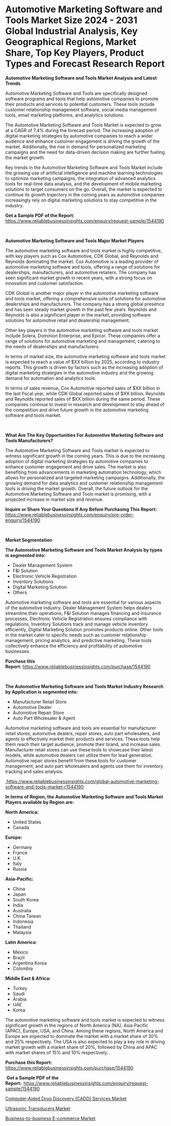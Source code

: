 <p><h1>Automotive Marketing Software and Tools Market Size 2024 - 2031 Global Industrial Analysis, Key Geographical Regions, Market Share, Top Key Players, Product Types and Forecast Research Report</h1></p><p><strong>Automotive Marketing Software and Tools Market Analysis and Latest Trends</strong></p>
<p><p>Automotive Marketing Software and Tools are specifically designed software programs and tools that help automotive companies to promote their products and services to potential customers. These tools include customer relationship management software, social media management tools, email marketing platforms, and analytics solutions.</p><p>The Automotive Marketing Software and Tools Market is expected to grow at a CAGR of 7.4% during the forecast period. The increasing adoption of digital marketing strategies by automotive companies to reach a wider audience and enhance customer engagement is driving the growth of the market. Additionally, the rise in demand for personalized marketing campaigns and the need for data-driven decision making are further fueling the market growth.</p><p>Key trends in the Automotive Marketing Software and Tools Market include the growing use of artificial intelligence and machine learning technologies to optimize marketing campaigns, the integration of advanced analytics tools for real-time data analysis, and the development of mobile marketing solutions to target consumers on the go. Overall, the market is expected to continue its growth trajectory in the coming years as automotive companies increasingly rely on digital marketing solutions to stay competitive in the industry.</p></p>
<p><strong>Get a Sample PDF of the Report:&nbsp;</strong> <a href="https://www.reliablebusinessinsights.com/enquiry/request-sample/1544190">https://www.reliablebusinessinsights.com/enquiry/request-sample/1544190</a></p>
<p>&nbsp;</p>
<p><strong>Automotive Marketing Software and Tools Major Market Players</strong></p>
<p><p>The automotive marketing software and tools market is highly competitive, with key players such as Cox Automotive, CDK Global, and Reynolds and Reynolds dominating the market. Cox Automotive is a leading provider of automotive marketing software and tools, offering a range of solutions for dealerships, manufacturers, and automotive retailers. The company has seen significant market growth in recent years, with a strong focus on innovation and customer satisfaction.</p><p>CDK Global is another major player in the automotive marketing software and tools market, offering a comprehensive suite of solutions for automotive dealerships and manufacturers. The company has a strong global presence and has seen steady market growth in the past few years. Reynolds and Reynolds is also a significant player in the market, providing software solutions for automotive retail and dealership management.</p><p>Other key players in the automotive marketing software and tools market include Solera, Dominion Enterprise, and Epicor. These companies offer a range of solutions for automotive marketing and management, catering to the needs of dealerships and manufacturers.</p><p>In terms of market size, the automotive marketing software and tools market is expected to reach a value of $XX billion by 2025, according to industry reports. This growth is driven by factors such as the increasing adoption of digital marketing strategies in the automotive industry and the growing demand for automation and analytics tools.</p><p>In terms of sales revenue, Cox Automotive reported sales of $XX billion in the last fiscal year, while CDK Global reported sales of $XX billion. Reynolds and Reynolds reported sales of $XX billion during the same period. These companies continue to invest in research and development to stay ahead of the competition and drive future growth in the automotive marketing software and tools market.</p></p>
<p>&nbsp;</p>
<p><strong>What Are The Key Opportunities For Automotive Marketing Software and Tools Manufacturers?</strong></p>
<p><p>The Automotive Marketing Software and Tools market is expected to witness significant growth in the coming years. This is due to the increasing adoption of digital marketing strategies by automotive companies to enhance customer engagement and drive sales. The market is also benefiting from advancements in marketing automation technology, which allows for personalized and targeted marketing campaigns. Additionally, the growing demand for data analytics and customer relationship management tools is driving the market growth. Overall, the future outlook for the Automotive Marketing Software and Tools market is promising, with a projected increase in market size and revenue.</p></p>
<p><strong>Inquire or Share Your Questions If Any Before Purchasing This Report:</strong> <a href="https://www.reliablebusinessinsights.com/enquiry/pre-order-enquiry/1544190">https://www.reliablebusinessinsights.com/enquiry/pre-order-enquiry/1544190</a></p>
<p>&nbsp;</p>
<p><strong>Market Segmentation</strong></p>
<p><strong>The Automotive Marketing Software and Tools Market Analysis by types is segmented into:</strong></p>
<p><ul><li>Dealer Management System</li><li>F&I Solution</li><li>Electronic Vehicle Registration</li><li>Inventory Solutions</li><li>Digital Marketing Solution</li><li>Others</li></ul></p>
<p><p>Automotive marketing software and tools are essential for various aspects of the automotive industry. Dealer Management System helps dealers streamline their operations, F&I Solution manages financing and insurance processes, Electronic Vehicle Registration ensures compliance with regulations, Inventory Solutions track and manage vehicle inventory efficiently, Digital Marketing Solution promotes products online. Other tools in the market cater to specific needs such as customer relationship management, pricing analytics, and predictive marketing. These tools collectively enhance the efficiency and profitability of automotive businesses.</p></p>
<p><strong>Purchase this Report:&nbsp;</strong><a href="https://www.reliablebusinessinsights.com/purchase/1544190">https://www.reliablebusinessinsights.com/purchase/1544190</a></p>
<p>&nbsp;</p>
<p><strong>The Automotive Marketing Software and Tools Market Industry Research by Application is segmented into:</strong></p>
<p><ul><li>Manufacturer Retail Store</li><li>Automotive Dealer</li><li>Automotive Repair Store</li><li>Auto Part Wholesaler & Agent</li></ul></p>
<p><p>Automotive marketing software and tools are essential for manufacturer retail stores, automotive dealers, repair stores, auto part wholesalers, and agents to effectively market their products and services. These tools help them reach their target audience, promote their brand, and increase sales. Manufacturer retail stores can use these tools to showcase their latest models, while automotive dealers can utilize them for lead generation. Automotive repair stores benefit from these tools for customer management, and auto part wholesalers and agents use them for inventory tracking and sales analysis.</p></p>
<p><a href="https://www.reliablebusinessinsights.com/global-automotive-marketing-software-and-tools-market-r1544190">&nbsp;https://www.reliablebusinessinsights.com/global-automotive-marketing-software-and-tools-market-r1544190</a></p>
<p><strong>In terms of Region, the Automotive Marketing Software and Tools Market Players available by Region are:</strong></p>
<p>
    <p> <strong> North America: </strong>
        <ul>
            <li>United States</li>
            <li>Canada</li>
        </ul>
        </p> 
    <p> <strong> Europe: </strong>
        <ul>
            <li>Germany</li>
            <li>France</li>
            <li>U.K.</li>
            <li>Italy</li>
            <li>Russia</li>
        </ul>
        </p> 
    <p> <strong> Asia-Pacific: </strong>
        <ul>
            <li>China</li>
            <li>Japan</li>
            <li>South Korea</li>
            <li>India</li>
            <li>Australia</li>
            <li>China Taiwan</li>
            <li>Indonesia</li>
            <li>Thailand</li>
            <li>Malaysia</li>
        </ul>
        </p> 
    <p> <strong> Latin America: </strong>
        <ul>
            <li>Mexico</li>
            <li>Brazil</li>
            <li>Argentina Korea</li>
            <li>Colombia</li>
        </ul>
        </p> 
    <p> <strong> Middle East & Africa: </strong>
        <ul>
            <li>Turkey</li>
            <li>Saudi</li>
            <li>Arabia</li>
            <li>UAE</li>
            <li>Korea</li>
        </ul>
    </p>
    </p>
<p><p>The automotive marketing software and tools market is expected to witness significant growth in the regions of North America (NA), Asia Pacific (APAC), Europe, USA, and China. Among these regions, North America and Europe are expected to dominate the market with a market share of 30% and 25% respectively. The USA is also expected to play a key role in driving market growth with a market share of 20%, followed by China and APAC with market shares of 15% and 10% respectively.</p></p>
<p><strong>Purchase this Report: </strong><a href="https://www.reliablebusinessinsights.com/purchase/1544190">https://www.reliablebusinessinsights.com/purchase/1544190</a></p>
<p>&nbsp;<strong>Get a Sample PDF of the Report:&nbsp;&nbsp;</strong><a href="https://www.reliablebusinessinsights.com/enquiry/request-sample/1544190">https://www.reliablebusinessinsights.com/enquiry/request-sample/1544190</a></p>
<p><strong></strong></p>
<p><p><a href="https://github.com/caylechardson65746/Market-Research-Report-List-1/blob/main/computer-aided-drug-discovery-cadd-services-market.md">Computer-Aided Drug Discovery (CADD) Services Market</a></p><p><a href="https://www.linkedin.com/pulse/deep-dive-ultrasonic-transducers-market-itstrends-segmentation-kwmxc">Ultrasonic Transducers Market</a></p><p><a href="https://github.com/victorialyman98067/Market-Research-Report-List-1/blob/main/business-to-business-e-commerce-market.md">Business-to-business E-commerce Market</a></p></p>